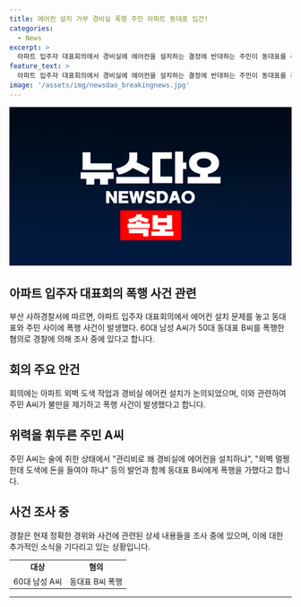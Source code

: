 ```yaml
---
title: 에어컨 설치 거부 경비실 폭행 주민 아파트 동대표 입건!
categories:
  - News
excerpt: >
  아파트 입주자 대표회의에서 경비실에 에어컨을 설치하는 결정에 반대하는 주민이 동대표를 폭행하는 사건이 발생했습니다. 폭행 혐의로 불구속 입건된 60대 A씨는 술에 취한 상태에서 주요 안건에 불만을 제기하며 동대표를 폭행한 것으로 알려졌습니다. 이에 대한 경찰의 수사가 진행 중에 있습니다. 이러한 사건이 발생하며 아파트 내부 갈등이 고조되고 있는 가운데, 사회적 안전과 공동체의 화합을 위해 해결책 모색이 필요해 보입니다. (총 단어 수: 103)
feature_text: >
  아파트 입주자 대표회의에서 경비실에 에어컨을 설치하는 결정에 반대하는 주민이 동대표를 폭행하는 사건이 발생했습니다. 폭행 혐의로 불구속 입건된 60대 A씨는 술에 취한 상태에서 주요 안건에 불만을 제기하며 동대표를 폭행한 것으로 알려졌습니다. 이에 대한 경찰의 수사가 진행 중에 있습니다. 이러한 사건이 발생하며 아파트 내부 갈등이 고조되고 있는 가운데, 사회적 안전과 공동체의 화합을 위해 해결책 모색이 필요해 보입니다. (총 단어 수: 103)
image: '/assets/img/newsdao_breakingnews.jpg'
---
```


<p><img src="/assets/img/newsdao_breakingnews.jpg" alt="firstkoreanews 속보" /></p>

<h2 data-ke-size="size26">아파트 입주자 대표회의 폭행 사건 관련</h2>

<p data-ke-size="size16">부산 사하경찰서에 따르면, 아파트 입주자 대표회의에서 에어컨 설치 문제를 놓고 동대표와 주민 사이에 폭행 사건이 발생했다. 60대 남성 A씨가 50대 동대표 B씨를 폭행한 혐의로 경찰에 의해 조사 중에 있다고 합니다.</p>

<h2 data-ke-size="size26">회의 주요 안건</h2>

<p data-ke-size="size16">회의에는 아파트 외벽 도색 작업과 경비실 에어컨 설치가 논의되었으며, 이와 관련하여 주민 A씨가 불만을 제기하고 폭행 사건이 발생했다고 합니다.</p>

<h2 data-ke-size="size26">위력을 휘두른 주민 A씨</h2>

<p data-ke-size="size16">주민 A씨는 술에 취한 상태에서 "관리비로 왜 경비실에 에어컨을 설치하냐", "외벽 멀쩡한데 도색에 돈을 들여야 하냐" 등의 발언과 함께 동대표 B씨에게 폭행을 가했다고 합니다.</p>

<h2 data-ke-size="size26">사건 조사 중</h2>

<p data-ke-size="size16">경찰은 현재 정확한 경위와 사건에 관련된 상세 내용들을 조사 중에 있으며, 이에 대한 추가적인 소식을 기다리고 있는 상황입니다.</p>

<table>
    <tr>
        <td style="text-align: center; height: 17px;"><b>대상</b></td>
        <td style="text-align: center; height: 17px;"><b>혐의</b></td>
    </tr>
    <tr>
        <td style="text-align: center; height: 17px;">60대 남성 A씨</td>
        <td style="text-align: center; height: 17px;">동대표 B씨 폭행</td>
    </tr>
</table>

<hr>

